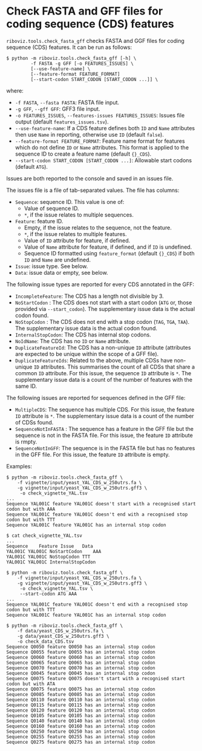 # Check FASTA and GFF files for coding sequence (CDS) features

`riboviz.tools.check_fasta_gff` checks FASTA and GGF files for coding sequence (CDS) features. It can be run as follows:

```console
$ python -m riboviz.tools.check_fasta_gff [-h] \
         -f FASTA -g GFF [-o FEATURES_ISSUES] \
         [--use-feature-name] \
         [--feature-format FEATURE_FORMAT]
         [--start-codon START_CODON [START_CODON ...]] \
```

where:

* `-f FASTA`, `--fasta FASTA`: FASTA file input.
* `-g GFF`, `--gff GFF`: GFF3 file input.
* `-o FEATURES_ISSUES`, `--features-issues FEATURES_ISSUES`: Issues file output (default `features_issues.tsv`).
* `--use-feature-name`: If a CDS feature defines both `ID` and `Name` attributes then use `Name` in reporting, otherwise use `ID` (default `false`).
* `--feature-format FEATURE_FORMAT`: Feature name format for features which do not define `ID` or `Name` attributes. This format is applied to the sequence ID to create a feature name (default `{}_CDS`).
* `--start-codon START_CODON [START_CODON ...]`: Allowable start codons (default `ATG`).

Issues are both reported to the console and saved in an issues file.

The issues file is a file of tab-separated values. The file has columns:

* `Sequence`: sequence ID. This value is one of:
  - Value of sequence ID.
  - `*`, if the issue relates to multiple sequences.
* `Feature`: feature ID.
  - Empty, if the issue relates to the sequence, not the feature.
  - `*`, if the issue relates to multiple features.          
  - Value of `ID` attribute for feature, if defined.
  - Value of `Name` attribute for feature, if defined, and if `ID` is undefined.
  - Sequence ID formatted using `feature_format` (default `{}_CDS`) if both `ID` and `Name` are undefined.
* `Issue`: issue type. See below.
* `Data`: issue data or empty, see below.

The following issue types are reported for every CDS annotated in the GFF:

* `IncompleteFeature`: The CDS has a length not divisible by 3.
* `NoStartCodon` : The CDS does not start with a start codon (`ATG` or, those provided via `--start_codon`). The supplementary issue data is the actual codon found.
* `NoStopCodon` : The CDS does not end with a stop codon  (`TAG`, `TGA`, `TAA`). The supplementary issue data is the actual codon found.
* `InternalStopCodon`: The CDS has internal stop codons.
* `NoIdName`: The CDS has no `ID` or `Name` attribute.
* `DuplicateFeatureId`: The CDS has a non-unique `ID` attribute (attributes are expected to be unique within the scope of a GFF file).
* `DuplicateFeatureIds`: Related to the above, multiple CDSs have non-unique `ID` attributes. This summarises the count of all CDSs that share a common `ID` attribute. For this issue, the sequence `ID` attribute is `*`. The supplementary issue data is a count of the number of features with the same ID.

The following issues are reported for sequences defined in the GFF file:

* `MultipleCDS`: The sequence has multiple CDS. For this issue, the feature `ID` attribute is `*`. The supplementary issue data is a count of the number of CDSs found.
* `SequenceNotInFASTA` : The sequence has a feature in the GFF file but the sequence is not in the FASTA file. For this issue, the feature `ID` attribute is rmpty.
* `SequenceNotInGFF`: The sequence is in the FASTA file but has no features in the GFF file. For this issue, the feature `ID` attribute is empty.

Examples:

```console
$ python -m riboviz.tools.check_fasta_gff \
    -f vignette/input/yeast_YAL_CDS_w_250utrs.fa \
    -g vignette/input/yeast_YAL_CDS_w_250utrs.gff3 \
     -o check_vignette_YAL.tsv
...
Sequence YAL001C feature YAL001C doesn't start with a recognised start codon but with AAA
Sequence YAL001C feature YAL001C doesn't end with a recognised stop codon but with TTT
Sequence YAL001C feature YAL001C has an internal stop codon

$ cat check_vignette_YAL.tsv 
...
Sequence	Feature	Issue	Data
YAL001C	YAL001C	NoStartCodon	AAA
YAL001C	YAL001C	NoStopCodon	TTT
YAL001C	YAL001C	InternalStopCodon
```
```console
$ python -m riboviz.tools.check_fasta_gff \
    -f vignette/input/yeast_YAL_CDS_w_250utrs.fa \
    -g vignette/input/yeast_YAL_CDS_w_250utrs.gff3 \
     -o check_vignette_YAL.tsv \
     --start-codon ATG AAA
...
Sequence YAL001C feature YAL001C doesn't end with a recognised stop codon but with TTT
Sequence YAL001C feature YAL001C has an internal stop codon
```
```console
$ python -m riboviz.tools.check_fasta_gff \
    -f data/yeast_CDS_w_250utrs.fa \
    -g data/yeast_CDS_w_250utrs.gff3 \
    -o check_data_CDS.tsv
Sequence Q0050 feature Q0050 has an internal stop codon
Sequence Q0055 feature Q0055 has an internal stop codon
Sequence Q0060 feature Q0060 has an internal stop codon
Sequence Q0065 feature Q0065 has an internal stop codon
Sequence Q0070 feature Q0070 has an internal stop codon
Sequence Q0045 feature Q0045 has an internal stop codon
Sequence Q0075 feature Q0075 doesn't start with a recognised start codon but with ATA
Sequence Q0075 feature Q0075 has an internal stop codon
Sequence Q0085 feature Q0085 has an internal stop codon
Sequence Q0110 feature Q0110 has an internal stop codon
Sequence Q0115 feature Q0115 has an internal stop codon
Sequence Q0120 feature Q0120 has an internal stop codon
Sequence Q0105 feature Q0105 has an internal stop codon
Sequence Q0140 feature Q0140 has an internal stop codon
Sequence Q0160 feature Q0160 has an internal stop codon
Sequence Q0250 feature Q0250 has an internal stop codon
Sequence Q0255 feature Q0255 has an internal stop codon
Sequence Q0275 feature Q0275 has an internal stop codon
```
